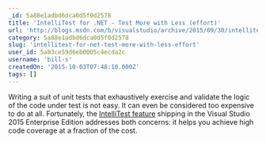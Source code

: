 ```yaml
---
_id: 5a88e1adbd6dca0d5f0d2578
title: 'IntelliTest for .NET - Test More with Less (effort)'
url: 'http://blogs.msdn.com/b/visualstudio/archive/2015/09/30/intellitest-for-net-test-more-with-less-effort.aspx'
category: 5a88e1adbd6dca0d5f0d2578
slug: 'intellitest-for-net-test-more-with-less-effort'
user_id: 5a83ce59d6eb0005c4ecda2c
username: 'bill-s'
createdOn: '2015-10-03T07:48:10.000Z'
tags: []
---
```


Writing a suit of unit tests that exhaustively exercise and validate the logic of the code under test is not easy. It can even be considered too expensive to do at all. Fortunately, the <a href="http://productguide.visualstudio.com/productivity2015/testing/">IntelliTest feature</a> shipping in the Visual Studio 2015 Enterprise Edition addresses both concerns: it helps you achieve high code coverage at a fraction of the cost.
